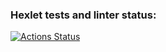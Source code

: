 ### Hexlet tests and linter status:
[![Actions Status](https://github.com/emp7yhead/ansible-project-76/workflows/hexlet-check/badge.svg)](https://github.com/emp7yhead/ansible-project-76/actions)